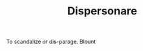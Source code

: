 ---
title: Dispersonare
letter: D
permalink: "/definitions/bld-dispersonare.html"
body: To scandalize or dis-parage. Blount
published_at: '2018-07-07'
source: Black's Law Dictionary 2nd Ed (1910)
layout: post
---